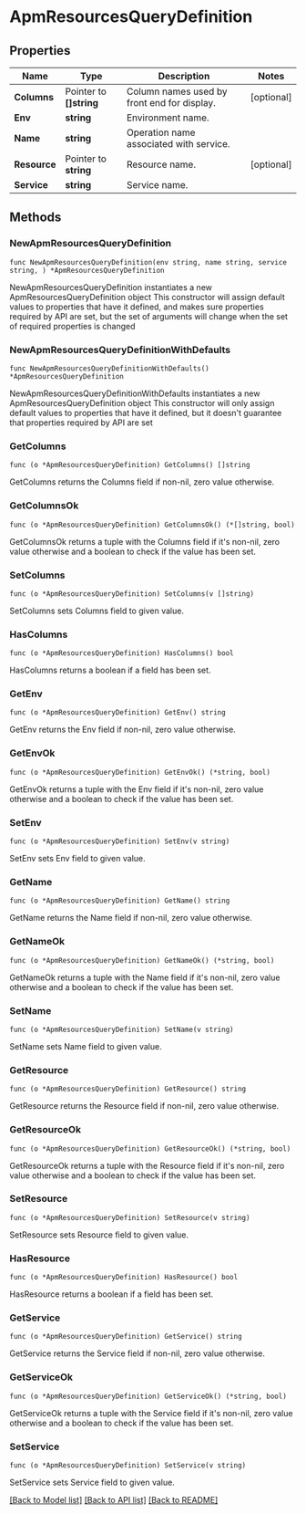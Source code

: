 # ApmResourcesQueryDefinition

## Properties

Name | Type | Description | Notes
------------ | ------------- | ------------- | -------------
**Columns** | Pointer to **[]string** | Column names used by front end for display. | [optional] 
**Env** | **string** | Environment name. | 
**Name** | **string** | Operation name associated with service. | 
**Resource** | Pointer to **string** | Resource name. | [optional] 
**Service** | **string** | Service name. | 

## Methods

### NewApmResourcesQueryDefinition

`func NewApmResourcesQueryDefinition(env string, name string, service string, ) *ApmResourcesQueryDefinition`

NewApmResourcesQueryDefinition instantiates a new ApmResourcesQueryDefinition object
This constructor will assign default values to properties that have it defined,
and makes sure properties required by API are set, but the set of arguments
will change when the set of required properties is changed

### NewApmResourcesQueryDefinitionWithDefaults

`func NewApmResourcesQueryDefinitionWithDefaults() *ApmResourcesQueryDefinition`

NewApmResourcesQueryDefinitionWithDefaults instantiates a new ApmResourcesQueryDefinition object
This constructor will only assign default values to properties that have it defined,
but it doesn't guarantee that properties required by API are set

### GetColumns

`func (o *ApmResourcesQueryDefinition) GetColumns() []string`

GetColumns returns the Columns field if non-nil, zero value otherwise.

### GetColumnsOk

`func (o *ApmResourcesQueryDefinition) GetColumnsOk() (*[]string, bool)`

GetColumnsOk returns a tuple with the Columns field if it's non-nil, zero value otherwise
and a boolean to check if the value has been set.

### SetColumns

`func (o *ApmResourcesQueryDefinition) SetColumns(v []string)`

SetColumns sets Columns field to given value.

### HasColumns

`func (o *ApmResourcesQueryDefinition) HasColumns() bool`

HasColumns returns a boolean if a field has been set.

### GetEnv

`func (o *ApmResourcesQueryDefinition) GetEnv() string`

GetEnv returns the Env field if non-nil, zero value otherwise.

### GetEnvOk

`func (o *ApmResourcesQueryDefinition) GetEnvOk() (*string, bool)`

GetEnvOk returns a tuple with the Env field if it's non-nil, zero value otherwise
and a boolean to check if the value has been set.

### SetEnv

`func (o *ApmResourcesQueryDefinition) SetEnv(v string)`

SetEnv sets Env field to given value.


### GetName

`func (o *ApmResourcesQueryDefinition) GetName() string`

GetName returns the Name field if non-nil, zero value otherwise.

### GetNameOk

`func (o *ApmResourcesQueryDefinition) GetNameOk() (*string, bool)`

GetNameOk returns a tuple with the Name field if it's non-nil, zero value otherwise
and a boolean to check if the value has been set.

### SetName

`func (o *ApmResourcesQueryDefinition) SetName(v string)`

SetName sets Name field to given value.


### GetResource

`func (o *ApmResourcesQueryDefinition) GetResource() string`

GetResource returns the Resource field if non-nil, zero value otherwise.

### GetResourceOk

`func (o *ApmResourcesQueryDefinition) GetResourceOk() (*string, bool)`

GetResourceOk returns a tuple with the Resource field if it's non-nil, zero value otherwise
and a boolean to check if the value has been set.

### SetResource

`func (o *ApmResourcesQueryDefinition) SetResource(v string)`

SetResource sets Resource field to given value.

### HasResource

`func (o *ApmResourcesQueryDefinition) HasResource() bool`

HasResource returns a boolean if a field has been set.

### GetService

`func (o *ApmResourcesQueryDefinition) GetService() string`

GetService returns the Service field if non-nil, zero value otherwise.

### GetServiceOk

`func (o *ApmResourcesQueryDefinition) GetServiceOk() (*string, bool)`

GetServiceOk returns a tuple with the Service field if it's non-nil, zero value otherwise
and a boolean to check if the value has been set.

### SetService

`func (o *ApmResourcesQueryDefinition) SetService(v string)`

SetService sets Service field to given value.



[[Back to Model list]](../README.md#documentation-for-models) [[Back to API list]](../README.md#documentation-for-api-endpoints) [[Back to README]](../README.md)


